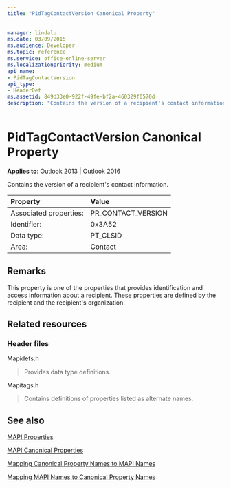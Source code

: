 ```yaml
---
title: "PidTagContactVersion Canonical Property"
 
 
manager: lindalu
ms.date: 03/09/2015
ms.audience: Developer
ms.topic: reference
ms.service: office-online-server
ms.localizationpriority: medium
api_name:
- PidTagContactVersion
api_type:
- HeaderDef
ms.assetid: 849d33e0-922f-49fe-bf2a-460329f0570d
description: "Contains the version of a recipient's contact information. These properties are defined by the recipient and the recipient's organization."
---
```


# PidTagContactVersion Canonical Property

  
  
**Applies to**: Outlook 2013 | Outlook 2016 
  
Contains the version of a recipient's contact information.
  
|Property |Value |
|:-----|:-----|
|Associated properties:  <br/> |PR_CONTACT_VERSION  <br/> |
|Identifier:  <br/> |0x3A52  <br/> |
|Data type:  <br/> |PT_CLSID  <br/> |
|Area:  <br/> |Contact  <br/> |
   
## Remarks

This property is one of the properties that provides identification and access information about a recipient. These properties are defined by the recipient and the recipient's organization.
  
## Related resources

### Header files

Mapidefs.h
  
> Provides data type definitions.
    
Mapitags.h
  
> Contains definitions of properties listed as alternate names.
    
## See also



[MAPI Properties](mapi-properties.md)
  
[MAPI Canonical Properties](mapi-canonical-properties.md)
  
[Mapping Canonical Property Names to MAPI Names](mapping-canonical-property-names-to-mapi-names.md)
  
[Mapping MAPI Names to Canonical Property Names](mapping-mapi-names-to-canonical-property-names.md)

